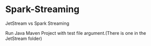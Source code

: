 # Spark-Streaming
JetStream vs Spark Streaming

Run Java Maven Project with test file argument.(There is one in the JetStream folder)
  
